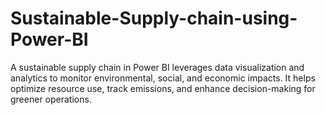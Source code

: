 # Sustainable-Supply-chain-using-Power-BI
A sustainable supply chain in Power BI leverages data visualization and analytics to monitor environmental, social, and economic impacts. It helps optimize resource use, track emissions, and enhance decision-making for greener operations.
